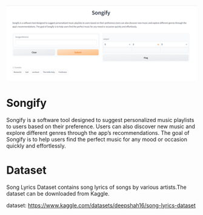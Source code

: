 

![Screenshot](home_page.PNG)



# Songify
Songify is a software tool designed to suggest personalized music playlists to users based on their preference.
Users can also discover new music and explore different genres through the app’s recommendations. 
The goal of Songify is to help users find the perfect music for any mood or occasion quickly and effortlessly.

# Dataset
Song Lyrics Dataset contains song lyrics of songs by various artists.The dataset can be downloaded from Kaggle.

dataset: https://www.kaggle.com/datasets/deepshah16/song-lyrics-dataset
